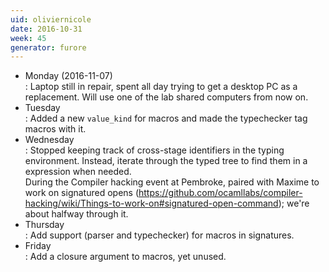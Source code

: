 ```yaml
---
uid: oliviernicole
date: 2016-10-31
week: 45
generator: furore
---
```


* Monday (2016-11-07)  
: Laptop still in repair, spent all day trying to get a desktop PC as a
  replacement. Will use one of the lab shared computers from now on.  
* Tuesday  
: Added a new `value_kind` for macros and made the typechecker tag macros with
  it.
* Wednesday  
: Stopped keeping track of cross-stage identifiers in the typing environment.
  Instead, iterate through the typed tree to find them in a expression when
  needed.  
During the Compiler hacking event at Pembroke, paired with Maxime to work on
signatured opens (https://github.com/ocamllabs/compiler-hacking/wiki/Things-to-work-on#signatured-open-command); we're about halfway through it.
* Thursday  
: Add support (parser and typechecker) for macros in signatures.
* Friday  
: Add a closure argument to macros, yet unused.

